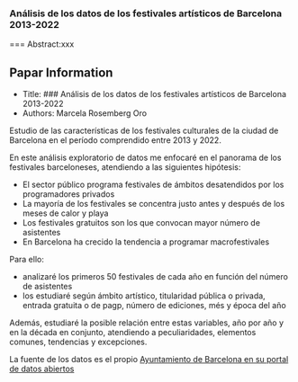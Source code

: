 ### Análisis de los datos de los festivales artísticos de Barcelona 2013-2022
===
Abstract:xxx
## Papar Information
- Title:  ### Análisis de los datos de los festivales artísticos de Barcelona 2013-2022
- Authors:  Marcela Rosemberg Oro

Estudio de las características de los festivales culturales de la ciudad de Barcelona en el período comprendido entre 2013 y 2022.

En este análisis exploratorio de datos me enfocaré en el panorama de los festivales barceloneses, atendiendo a las siguientes hipótesis:
* El sector público programa festivales de ámbitos desatendidos por los programadores privados <br>
* La mayoría de los festivales se concentra justo antes y después de los meses de calor y playa <br>
* Los festivales gratuitos son los que convocan mayor número de asistentes <br>
* En Barcelona ha crecido la tendencia a programar macrofestivales 

Para ello:<br>
* analizaré los primeros 50 festivales de cada año en función del número de asistentes
* los estudiaré según ámbito artístico, titularidad pública o privada, entrada gratuita o de pagp, número de ediciones, més y época del año

Además, estudiaré la posible relación entre estas variables, año por año y en la década en conjunto, atendiendo a peculiaridades, elementos comunes, tendencias y excepciones.

La fuente de los datos es el propio [Ayuntamiento de Barcelona en su portal de datos abiertos](https://opendata-ajuntament.barcelona.cat/data/es/dataset/dades-festivals)
